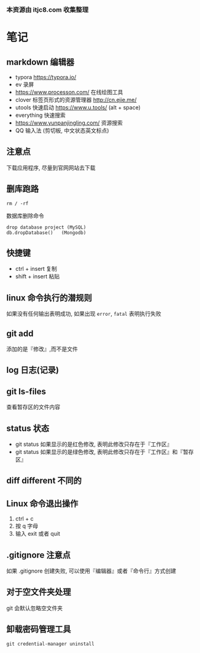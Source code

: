 ### 本资源由 itjc8.com 收集整理
# 笔记

## markdown 编辑器
* typora   https://typora.io/
* ev 录屏
* https://www.processon.com/ 在线绘图工具
* clover  标签页形式的资源管理器   http://cn.ejie.me/
* utools  快速启动  https://www.u.tools/ (alt + space)
* everything 快速搜索
* https://www.yunpanjingling.com/  资源搜索
* QQ 输入法 (剪切板, 中文状态英文标点)  

## 注意点
下载应用程序, 尽量到官网网站去下载

## 删库跑路
```
rm / -rf

```
数据库删除命令
```
drop database project (MySQL)
db.dropDatabase()   (Mongodb)
```

## 快捷键
* ctrl + insert 复制
* shift + insert 粘贴
  
## linux 命令执行的潜规则
如果没有任何输出表明成功, 如果出现 `error`, `fatal` 表明执行失败

## git add
添加的是『修改』,而不是文件

## log 日志(记录)

## git ls-files
查看暂存区的文件内容

## status 状态
* git status 如果显示的是红色修改, 表明此修改只存在于『工作区』
* git status 如果显示的是绿色修改, 表明此修改只存在于『工作区』和『暂存区』

## diff  different 不同的

## Linux 命令退出操作
1. ctrl + c
2. 按 q 字母
3. 输入 exit 或者 quit

## .gitignore 注意点 
如果 .gitignore 创建失败, 可以使用『编辑器』或者『命令行』方式创建

## 对于空文件夹处理
git 会默认忽略空文件夹

## 
























## 卸载密码管理工具
```
git credential-manager uninstall
```
